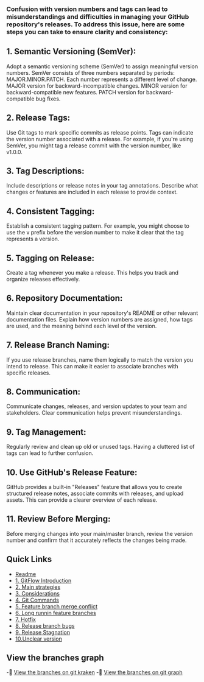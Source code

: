 ### Confusion with version numbers and tags can lead to misunderstandings and difficulties in managing your GitHub repository's releases. To address this issue, here are some steps you can take to ensure clarity and consistency:

## 1. Semantic Versioning (SemVer):

Adopt a semantic versioning scheme (SemVer) to assign meaningful version numbers. SemVer consists of three numbers separated by periods: MAJOR.MINOR.PATCH. Each number represents a different level of change.
MAJOR version for backward-incompatible changes.
MINOR version for backward-compatible new features.
PATCH version for backward-compatible bug fixes.

## 2. Release Tags:

Use Git tags to mark specific commits as release points. Tags can indicate the version number associated with a release. For example, if you're using SemVer, you might tag a release commit with the version number, like v1.0.0.

## 3. Tag Descriptions:

Include descriptions or release notes in your tag annotations. Describe what changes or features are included in each release to provide context.

## 4. Consistent Tagging:

Establish a consistent tagging pattern. For example, you might choose to use the v prefix before the version number to make it clear that the tag represents a version.

## 5. Tagging on Release:

Create a tag whenever you make a release. This helps you track and organize releases effectively.

## 6. Repository Documentation:

Maintain clear documentation in your repository's README or other relevant documentation files. Explain how version numbers are assigned, how tags are used, and the meaning behind each level of the version.

## 7. Release Branch Naming:

If you use release branches, name them logically to match the version you intend to release. This can make it easier to associate branches with specific releases.

## 8. Communication:

Communicate changes, releases, and version updates to your team and stakeholders. Clear communication helps prevent misunderstandings.

## 9. Tag Management:

Regularly review and clean up old or unused tags. Having a cluttered list of tags can lead to further confusion.

## 10. Use GitHub's Release Feature:

GitHub provides a built-in "Releases" feature that allows you to create structured release notes, associate commits with releases, and upload assets. This can provide a clearer overview of each release.

## 11. Review Before Merging:

Before merging changes into your main/master branch, review the version number and confirm that it accurately reflects the changes being made.



## Quick Links

- [Readme](README.md)
- [1. GitFlow Introduction](1.GitFlowIntroduction.md)
- [2. Main strategies](2.Mainstrategies.md)
- [3. Considerations](3.Considerations.md)
- [4. Git Commands](4.GitCommands.md)
- [5. Feature branch merge conflict](5.featureBranchMergeConflict.md)
- [6. Long runnin feature branches](6.longrunninFeatureBranches.md)
- [7. Hotfix](7.mergingHotFixintoDevelo.md)
- [8. Release branch bugs](8.releaseBranchBugs.md)
- [9. Release Stagnation](9.releaseStagnation.md)
- [10.Unclear version](10.unclearVersioning.md)

## View the branches graph
-:bookmark: [View the branches on git kraken](gitKraken.pdf) 
-:bookmark: [View the branches on git graph](gitGraph.pdf)